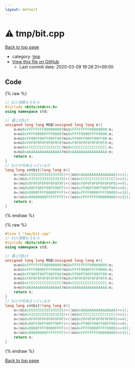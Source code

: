 ```yaml
---
layout: default
---
```


<!-- mathjax config similar to math.stackexchange -->
<script type="text/javascript" async
  src="https://cdnjs.cloudflare.com/ajax/libs/mathjax/2.7.5/MathJax.js?config=TeX-MML-AM_CHTML">
</script>
<script type="text/x-mathjax-config">
  MathJax.Hub.Config({
    TeX: { equationNumbers: { autoNumber: "AMS" }},
    tex2jax: {
      inlineMath: [ ['$','$'] ],
      processEscapes: true
    },
    "HTML-CSS": { matchFontHeight: false },
    displayAlign: "left",
    displayIndent: "2em"
  });
</script>

<script type="text/javascript" src="https://cdnjs.cloudflare.com/ajax/libs/jquery/3.4.1/jquery.min.js"></script>
<script src="https://cdn.jsdelivr.net/npm/jquery-balloon-js@1.1.2/jquery.balloon.min.js" integrity="sha256-ZEYs9VrgAeNuPvs15E39OsyOJaIkXEEt10fzxJ20+2I=" crossorigin="anonymous"></script>
<script type="text/javascript" src="../../assets/js/copy-button.js"></script>
<link rel="stylesheet" href="../../assets/css/copy-button.css" />


# :warning: tmp/bit.cpp

<a href="../../index.html">Back to top page</a>

* category: <a href="../../index.html#fa816edb83e95bf0c8da580bdfd491ef">tmp</a>
* <a href="{{ site.github.repository_url }}/blob/master/tmp/bit.cpp">View this file on GitHub</a>
    - Last commit date: 2020-03-09 19:28:31+09:00




## Code

<a id="unbundled"></a>
{% raw %}
```cpp
// bit演算もろもろ
#include <bits/stdc++.h>
using namespace std;

// 最上位bit
unsigned long long MSB(unsigned long long n){
    n=n&0xFFFFFFFF00000000?n&0xFFFFFFFF00000000:n;
    n=n&0xFFFF0000FFFF0000?n&0xFFFF0000FFFF0000:n;
    n=n&0xFF00FF00FF00FF00?n&0xFF00FF00FF00FF00:n;
    n=n&0xF0F0F0F0F0F0F0F0?n&0xF0F0F0F0F0F0F0F0:n;
    n=n&0xCCCCCCCCCCCCCCCC?n&0xCCCCCCCCCCCCCCCC:n;
    n=n&0xAAAAAAAAAAAAAAAA?n&0xAAAAAAAAAAAAAAAA:n;
    return n;
}
// bitが何本立っているか
long long cntbit(long long n){
    n=(n&0x5555555555555555)+((n&0xAAAAAAAAAAAAAAAA)>>1);
    n=(n&0x3333333333333333)+((n&0xCCCCCCCCCCCCCCCC)>>2);
    n=(n&0x0F0F0F0F0F0F0F0F)+((n&0xF0F0F0F0F0F0F0F0)>>4);
    n=(n&0x00FF00FF00FF00FF)+((n&0xFF00FF00FF00FF00)>>8);
    n=(n&0x0000FFFF0000FFFF)+((n&0xFFFF0000FFFF0000)>>16);
    n=(n&0x00000000FFFFFFFF)+((n&0xFFFFFFFF00000000)>>32);
    return n;
}

```
{% endraw %}

<a id="bundled"></a>
{% raw %}
```cpp
#line 1 "tmp/bit.cpp"
// bit演算もろもろ
#include <bits/stdc++.h>
using namespace std;

// 最上位bit
unsigned long long MSB(unsigned long long n){
    n=n&0xFFFFFFFF00000000?n&0xFFFFFFFF00000000:n;
    n=n&0xFFFF0000FFFF0000?n&0xFFFF0000FFFF0000:n;
    n=n&0xFF00FF00FF00FF00?n&0xFF00FF00FF00FF00:n;
    n=n&0xF0F0F0F0F0F0F0F0?n&0xF0F0F0F0F0F0F0F0:n;
    n=n&0xCCCCCCCCCCCCCCCC?n&0xCCCCCCCCCCCCCCCC:n;
    n=n&0xAAAAAAAAAAAAAAAA?n&0xAAAAAAAAAAAAAAAA:n;
    return n;
}
// bitが何本立っているか
long long cntbit(long long n){
    n=(n&0x5555555555555555)+((n&0xAAAAAAAAAAAAAAAA)>>1);
    n=(n&0x3333333333333333)+((n&0xCCCCCCCCCCCCCCCC)>>2);
    n=(n&0x0F0F0F0F0F0F0F0F)+((n&0xF0F0F0F0F0F0F0F0)>>4);
    n=(n&0x00FF00FF00FF00FF)+((n&0xFF00FF00FF00FF00)>>8);
    n=(n&0x0000FFFF0000FFFF)+((n&0xFFFF0000FFFF0000)>>16);
    n=(n&0x00000000FFFFFFFF)+((n&0xFFFFFFFF00000000)>>32);
    return n;
}

```
{% endraw %}

<a href="../../index.html">Back to top page</a>

